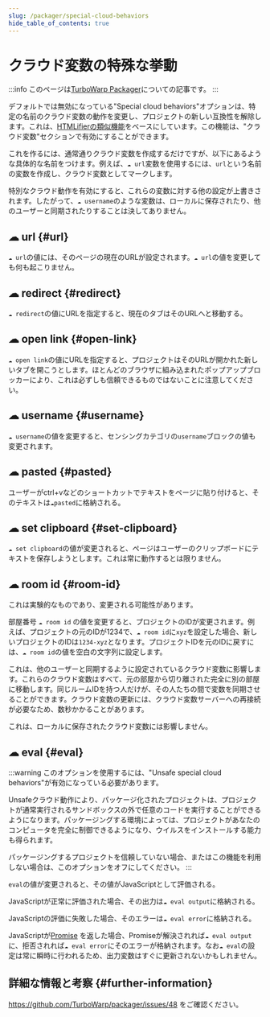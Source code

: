 ```yaml
---
slug: /packager/special-cloud-behaviors
hide_table_of_contents: true
---
```


# クラウド変数の特殊な挙動

:::info
このページは[TurboWarp Packager](https://packager.turbowarp.org)についての記事です。
:::

デフォルトでは無効になっている"Special cloud behaviors"オプションは、特定の名前のクラウド変数の動作を変更し、プロジェクトの新しい互換性を解除します。これは、[HTMLifierの類似機能](https://github.com/SheepTester/htmlifier/wiki/Special-cloud-behaviours)をベースにしています。この機能は、"クラウド変数"セクションで有効にすることができます。

これを作るには、通常通りクラウド変数を作成するだけですが、以下にあるような具体的な名前をつけます。例えば、`☁ url`変数を使用するには、`url`という名前の変数を作成し、クラウド変数としてマークします。

特別なクラウド動作を有効にすると、これらの変数に対する他の設定が上書きされます。したがって、`☁ username`のような変数は、ローカルに保存されたり、他のユーザーと同期されたりすることは決してありません。

## ☁ url {#url}

`☁ url`の値には、そのページの現在のURLが設定されます。`☁ url`の値を変更しても何も起こりません。

## ☁ redirect {#redirect}

`☁ redirect`の値にURLを指定すると、現在のタブはそのURLへと移動する。

## ☁ open link {#open-link}

`☁ open link`の値にURLを指定すると、プロジェクトはそのURLが開かれた新しいタブを開こうとします。ほとんどのブラウザに組み込まれたポップアップブロッカーにより、これは必ずしも信頼できるものではないことに注意してください。

## ☁ username {#username}

`☁ username`の値を変更すると、センシングカテゴリの`username`ブロックの値も変更されます。

## ☁ pasted {#pasted}

ユーザーがctrl+vなどのショートカットでテキストをページに貼り付けると、そのテキストは`☁pasted`に格納される。

## ☁ set clipboard {#set-clipboard}

`☁ set clipboard`の値が変更されると、ページはユーザーのクリップボードにテキストを保存しようとします。これは常に動作するとは限りません。

## ☁ room id {#room-id}

これは実験的なものであり、変更される可能性があります。

部屋番号 `☁ room id` の値を変更すると、プロジェクトのIDが変更されます。例えば、プロジェクトの元のIDが1234で、`☁ room id`に`xyz`を設定した場合、新しいプロジェクトのIDは`1234-xyz`となります。プロジェクトIDを元のIDに戻すには、`☁ room id`の値を空白の文字列に設定します。

これは、他のユーザーと同期するように設定されているクラウド変数に影響します。これらのクラウド変数はすべて、元の部屋から切り離された完全に別の部屋に移動します。同じルームIDを持つ人だけが、その人たちの間で変数を同期させることができます。クラウド変数の更新には、クラウド変数サーバーへの再接続が必要なため、数秒かかることがあります。

これは、ローカルに保存されたクラウド変数には影響しません。

## ☁ eval {#eval}

:::warning
このオプションを使用するには、"Unsafe special cloud behaviors"が有効になっている必要があります。

Unsafeクラウド動作により、パッケージ化されたプロジェクトは、プロジェクトが通常実行されるサンドボックスの外で任意のコードを実行することができるようになります。パッケージングする環境によっては、プロジェクトがあなたのコンピュータを完全に制御できるようになり、ウイルスをインストールする能力も得られます。

パッケージングするプロジェクトを信頼していない場合、またはこの機能を利用しない場合は、このオプションをオフにしてください。
:::

`eval`の値が変更されると、その値がJavaScriptとして評価される。

JavaScriptが正常に評価された場合、その出力は`☁ eval output`に格納される。

JavaScriptの評価に失敗した場合、そのエラーは`☁ eval error`に格納される。

JavaScriptが[Promise](https://developer.mozilla.org/en-US/docs/Web/JavaScript/Reference/Global_Objects/Promise) を返した場合、Promiseが解決されれば`☁ eval output`に、拒否されれば`☁ eval error`にそのエラーが格納されます。なお`☁ eval`の設定は常に瞬時に行われるため、出力変数はすぐに更新されないかもしれません。

## 詳細な情報と考察 {#further-information}

https://github.com/TurboWarp/packager/issues/48 をご確認ください。
